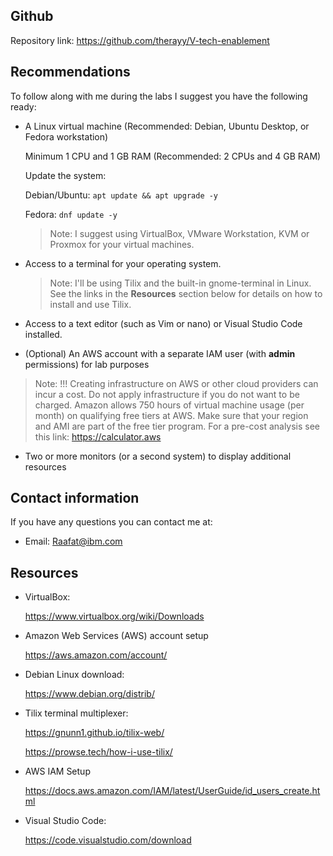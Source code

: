 
## Github
Repository link: https://github.com/therayy/V-tech-enablement 

## Recommendations
To follow along with me during the labs I suggest you have the following ready:

- A Linux virtual machine (Recommended: Debian, Ubuntu Desktop, or Fedora workstation) 

  Minimum 1 CPU and 1 GB RAM (Recommended: 2 CPUs and 4 GB RAM)

  Update the system: 

    Debian/Ubuntu: `apt update && apt upgrade -y`

    Fedora: `dnf update -y`

  > Note: I suggest using VirtualBox, VMware Workstation, KVM or Proxmox for your virtual machines. 

- Access to a terminal for your operating system. 

  > Note: I'll be using Tilix and the built-in gnome-terminal in Linux. See the links in the **Resources** section below for details on how to install and use Tilix.

- Access to a text editor (such as Vim or nano) or Visual Studio Code installed.

- (Optional) An AWS account with a separate IAM user (with **admin** permissions) for lab purposes

> Note: !!! Creating infrastructure on AWS or other cloud providers can incur a cost. Do not apply infrastructure if you do not want to be charged. 
> Amazon allows 750 hours of virtual machine usage (per month) on qualifying free tiers at AWS. Make sure that your region and AMI are part of the free tier program. For a pre-cost analysis see this link: https://calculator.aws

- Two or more monitors (or a second system) to display additional resources

## Contact information
If you have any questions you can contact me at:

- Email: Raafat@ibm.com

## Resources
- VirtualBox:

  https://www.virtualbox.org/wiki/Downloads

- Amazon Web Services (AWS) account setup

  https://aws.amazon.com/account/  

- Debian Linux download:

  https://www.debian.org/distrib/

- Tilix terminal multiplexer:

  https://gnunn1.github.io/tilix-web/ 

  https://prowse.tech/how-i-use-tilix/  

- AWS IAM Setup

  https://docs.aws.amazon.com/IAM/latest/UserGuide/id_users_create.html

- Visual Studio Code:

  https://code.visualstudio.com/download


